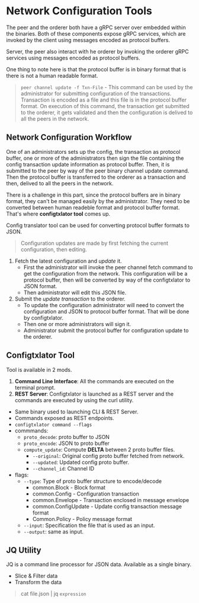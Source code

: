 # Network Configuration Tools

The peer and the orderer both have a gRPC server over embedded within the binaries. Both of these components expose gRPC services, which are invoked by the client using messages encoded as protocol buffers.

Server, the peer also interact with he orderer by invoking the orderer gRPC services using messages encoded as protocol buffers.

One thing to note here is that the protocol buffer is in binary format that is there is not a human readable format.

> `peer channel update -f Txn-File` - This command can be used by the administrator for submitting configuration of the transactions. Transaction is encoded as a file and this file is in the protocol buffer format. On execution of this command, the transaction get submitted to the orderer, it gets validated and then the configuration is delived to all the peers in the network.

## Network Configuration Workflow

One of an administrators sets up the config, the transaction as protocol buffer, one or more of the administrators then sign the file containing the config transaction update information as protocol buffer. Then, it is submitted to the peer by way of the peer binary channel update command. Then the protocol buffer is transferred to the orderer as a transaction and then, delived to all the peers in the network.

There is a challenge in this part, since the protocol buffers are in binary format, they can't be managed easily by the administrator. They need to be converted between human readeble format and protocol buffer format. That's where **configtxlator tool** comes up.

Config translator tool can be used for converting protocol buffer formats to JSON.

> Configuration updates are made by first fetching the current configuration, then editing.

1. Fetch the latest configuration and _update_ it.
   - First the administrator will invoke the peer channel fetch command to get the configuration from the network. This configuration will be a protocol buffer, then will be converted by way of the configtxlator to JSON format.
   - Then administrator will edit this JSON file.
2. Submit the _update transaction_ to the orderer.
   - To update the configuration administrator will need to convert the configuration and JSON to protocol buffer format. That will be done by configtxlator.
   - Then one or more administrators will sign it.
   - Administrator submit the protocol buffer for configuration update to the orderer.

## Configtxlator Tool

Tool is available in 2 mods.

1. **Command Line Interface**: All the commands are executed on the terminal prompt.
2. **REST Server**: Configtxlator is launched as a REST server and the commands are executed by using the curl utility.

- Same binary used to launching CLI & REST Server.
- Commands exposed as REST endpoints.
- `configtxlator command --flags`
- commmands:
  - `proto_decode`: proto buffer to JSON
  - `proto_encode`: JSON to proto buffer
  - `compute_update`: Compute **DELTA** between 2 proto buffer files.
    - `--original`: Original config proto buffer fetched from network.
    - `--updated`: Updated config proto buffer.
    - `--channel_id`: Channel ID
- flags:
  - `--type`: Type of proto buffer structure to encode/decode
    - common.Block - Block format
    - common.Config - Configuration transaction
    - common.Envelope - Transaction enclosed in message envelope
    - common.ConfigUpdate - Update config transaction message format
    - Common.Policy - Policy message format
  - `--input`: Specification the file that is used as an input.
  - `--output`: same as input.

## JQ Utility

JQ is a command line processor for JSON data. Available as a single binary.

- Slice & Filter data
- Transform the data

> cat file.json | jq `expression`
